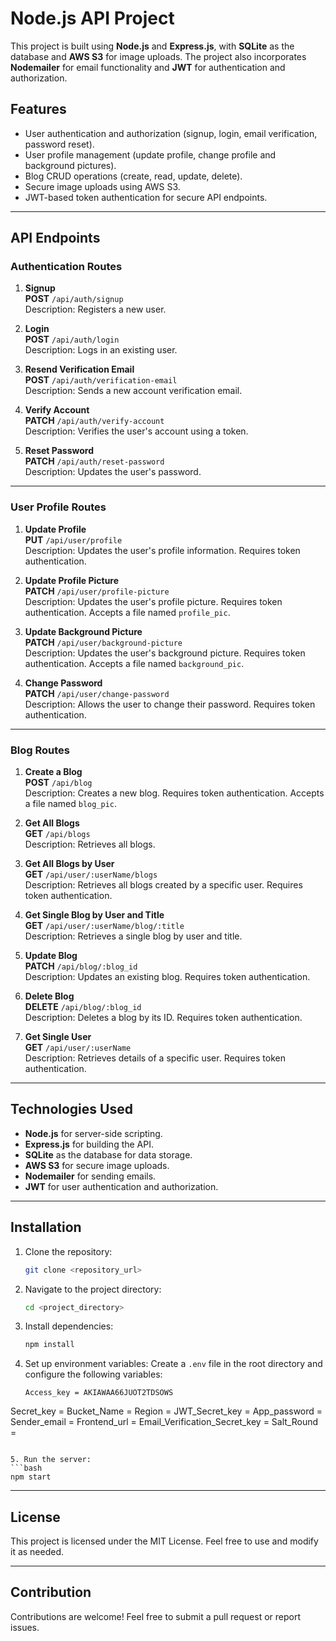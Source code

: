 # Node.js API Project

This project is built using **Node.js** and **Express.js**, with **SQLite** as the database and **AWS S3** for image uploads. The project also incorporates **Nodemailer** for email functionality and **JWT** for authentication and authorization.

## Features
- User authentication and authorization (signup, login, email verification, password reset).
- User profile management (update profile, change profile and background pictures).
- Blog CRUD operations (create, read, update, delete).
- Secure image uploads using AWS S3.
- JWT-based token authentication for secure API endpoints.

---

## API Endpoints

### Authentication Routes

1. **Signup**  
   **POST** `/api/auth/signup`  
   Description: Registers a new user.  
   
2. **Login**  
   **POST** `/api/auth/login`  
   Description: Logs in an existing user.  
   
3. **Resend Verification Email**  
   **POST** `/api/auth/verification-email`  
   Description: Sends a new account verification email.  
   
4. **Verify Account**  
   **PATCH** `/api/auth/verify-account`  
   Description: Verifies the user's account using a token.  
   
5. **Reset Password**  
   **PATCH** `/api/auth/reset-password`  
   Description: Updates the user's password.

---

### User Profile Routes

1. **Update Profile**  
   **PUT** `/api/user/profile`  
   Description: Updates the user's profile information. Requires token authentication.  

2. **Update Profile Picture**  
   **PATCH** `/api/user/profile-picture`  
   Description: Updates the user's profile picture. Requires token authentication. Accepts a file named `profile_pic`.  

3. **Update Background Picture**  
   **PATCH** `/api/user/background-picture`  
   Description: Updates the user's background picture. Requires token authentication. Accepts a file named `background_pic`.  

4. **Change Password**  
   **PATCH** `/api/user/change-password`  
   Description: Allows the user to change their password. Requires token authentication.

---

### Blog Routes

1. **Create a Blog**  
   **POST** `/api/blog`  
   Description: Creates a new blog. Requires token authentication. Accepts a file named `blog_pic`.  

2. **Get All Blogs**  
   **GET** `/api/blogs`  
   Description: Retrieves all blogs.  

3. **Get All Blogs by User**  
   **GET** `/api/user/:userName/blogs`  
   Description: Retrieves all blogs created by a specific user. Requires token authentication.  

4. **Get Single Blog by User and Title**  
   **GET** `/api/user/:userName/blog/:title`  
   Description: Retrieves a single blog by user and title.  

5. **Update Blog**  
   **PATCH** `/api/blog/:blog_id`  
   Description: Updates an existing blog. Requires token authentication.  

6. **Delete Blog**  
   **DELETE** `/api/blog/:blog_id`  
   Description: Deletes a blog by its ID. Requires token authentication.  

7. **Get Single User**  
   **GET** `/api/user/:userName`  
   Description: Retrieves details of a specific user. Requires token authentication.

---

## Technologies Used
- **Node.js** for server-side scripting.
- **Express.js** for building the API.
- **SQLite** as the database for data storage.
- **AWS S3** for secure image uploads.
- **Nodemailer** for sending emails.
- **JWT** for user authentication and authorization.

---

## Installation

1. Clone the repository:
   ```bash
   git clone <repository_url>
   ```

2. Navigate to the project directory:
   ```bash
   cd <project_directory>
   ```

3. Install dependencies:
   ```bash
   npm install
   ```

4. Set up environment variables:
   Create a `.env` file in the root directory and configure the following variables:
   ```env
   Access_key = AKIAWAA66JUOT2TDSOWS
Secret_key = 
Bucket_Name = 
Region = 
JWT_Secret_key = 
App_password = 
Sender_email =
Frontend_url = 
Email_Verification_Secret_key = 
Salt_Round = 
   ```

5. Run the server:
   ```bash
   npm start
   ```

---

## License
This project is licensed under the MIT License. Feel free to use and modify it as needed.

---

## Contribution
Contributions are welcome! Feel free to submit a pull request or report issues.
